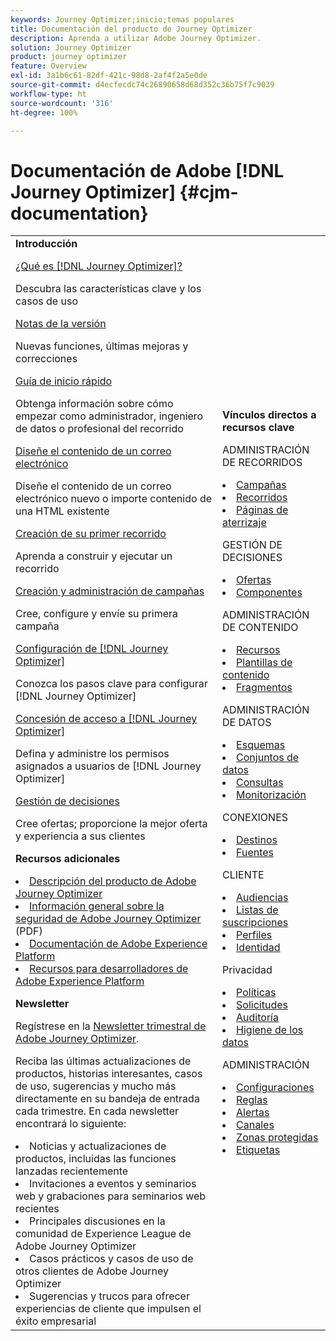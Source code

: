 ```yaml
---
keywords: Journey Optimizer;inicio;temas populares
title: Documentación del producto de Journey Optimizer
description: Aprenda a utilizar Adobe Journey Optimizer.
solution: Journey Optimizer
product: journey optimizer
feature: Overview
exl-id: 3a1b6c61-82df-421c-98d8-2af4f2a5e0de
source-git-commit: d4ecfecdc74c26890658d68d352c36b75f7c9039
workflow-type: ht
source-wordcount: '316'
ht-degree: 100%

---
```


# Documentación de Adobe [!DNL Journey Optimizer] {#cjm-documentation}

<table style="table-layout:fixed">
<tr style="border: 0;">
  <td>
    <div><strong>Introducción</strong>
    </div>
    <p>
    <em></em>
    <p>
    <div>
      <a href="using/start/get-started.md">¿Qué es [!DNL Journey Optimizer]?</a>
    </div>
    <p>Descubra las características clave y los casos de uso
    <p>
    <div>
      <a href="using/rn/release-notes.md">Notas de la versión</a>
    </div>
    <p>Nuevas funciones, últimas mejoras y correcciones</p>
   <p>
    <div>
      <a href="using/start/quick-start.md">Guía de inicio rápido</a>
    </div>
    <p>Obtenga información sobre cómo empezar como administrador, ingeniero de datos o profesional del recorrido</p>
    <p>
    <p>
    <div>
      <a href="using/email/get-started-email-design.md">Diseñe el contenido de un correo electrónico</a>
    </div>
    <p>Diseñe el contenido de un correo electrónico nuevo o importe contenido de una HTML existente</p>
    <p>
    <div>
    <a href="using/building-journeys/journey-gs.md">Creación de su primer recorrido</a>
    </div>
    <p>Aprenda a construir y ejecutar un recorrido
    <p>
     <div>
      <a href="using/campaigns/create-campaign.md">Creación y administración de campañas</a>
    </div>
    <p>Cree, configure y envíe su primera campaña</p>
    <p>
    <div>
    <div>
    <a href="using/configuration/get-started-configuration.md">Configuración de [!DNL Journey Optimizer]</a>
    </div>
    <p>Conozca los pasos clave para configurar [!DNL Journey Optimizer]</p>
    <p>
    <div>
    <a href="using/administration/permissions-overview.md">Concesión de acceso a [!DNL Journey Optimizer]</a>
    </div>
    <p>Defina y administre los permisos asignados a usuarios de [!DNL Journey Optimizer]</p>
    <p>
    <div>
    <a href="using/offers/get-started/starting-offer-decisioning.md">Gestión de decisiones</a>
    </div>
    <p>Cree ofertas; proporcione la mejor oferta y experiencia a sus clientes</p>
    <p>
    <p>
    <div><strong>Recursos adicionales</strong>
    </div>
    <p>
    <p>
    <div>
    <li>
      <a href="https://helpx.adobe.com/es/legal/product-descriptions/adobe-journey-optimizer.html" target="_blank">Descripción del producto de Adobe Journey Optimizer</a>
    </li>
    </div>
    <div>
    <li>
      <a href="https://www.adobe.com/content/dam/cc/en/security/pdfs/AJO_SecurityOverview.pdf" target="_blank">Información general sobre la seguridad de Adobe Journey Optimizer</a> (PDF)
    </li>
    </div>
    <div>
    <li>
      <a href="https://experienceleague.adobe.com/docs/experience-platform/landing/home.html?lang=es" target="_blank">Documentación de Adobe Experience Platform </a>
    </li>
    </div>
    <div>
      <li>
      <a href="https://www.adobe.com/es/experience-platform/documentation-and-developer-resources.html" target="_blank">Recursos para desarrolladores de Adobe Experience Platform</a>
    </li>
    </div>
    <p>
    </p>
    <p>
    </p>
    <div>
    </div>
    <div><strong>Newsletter</strong>
    </div>
    <p>
    <p>
    <div>
    <p>Regístrese en la <a href="https://www.adobe.com/subscription/Adobe_Journey_Optimizer_NL.html" target="_blank">Newsletter trimestral de Adobe Journey Optimizer</a>.</p>
    <p>Reciba las últimas actualizaciones de productos, historias interesantes, casos de uso, sugerencias y mucho más directamente en su bandeja de entrada cada trimestre. En cada newsletter encontrará lo siguiente:</p>
    <li>Noticias y actualizaciones de productos, incluidas las funciones lanzadas recientemente</li>
    <li>Invitaciones a eventos y seminarios web y grabaciones para seminarios web recientes</li>
    <li>Principales discusiones en la comunidad de Experience League de Adobe Journey Optimizer </li>
    <li>Casos prácticos y casos de uso de otros clientes de Adobe Journey Optimizer</li>
    <li>Sugerencias y trucos para ofrecer experiencias de cliente que impulsen el éxito empresarial</li>
  </td>
   <td>
   <div><strong>Vínculos directos a recursos clave</strong>
    </div>
    <p>
    <em></em>
    <p>
    <p>ADMINISTRACIÓN DE RECORRIDOS</p>
    <li>
      <a href="using/campaigns/get-started-with-campaigns.md">Campañas</a>
    </li>
        <li>
      <a href="using/building-journeys/journey-gs.md">Recorridos</a>
    </li>
    <li>
      <a href="using/landing-pages/get-started-lp.md">Páginas de aterrizaje</a>
    </li>
    <p>
    <p>GESTIÓN DE DECISIONES</p>
    <li>
      <a href="using/offers/get-started/starting-offer-decisioning.md">Ofertas</a>
    </li>
     <li>
      <a href="using/offers/offer-library/key-steps.md">Componentes</a>
    </li>
    <p>
    <p>ADMINISTRACIÓN DE CONTENIDO</p>
    <li>
      <a href="using/content-management/assets-essentials.md">Recursos</a>
    </li>
    <li>
      <a href="using/content-management/content-templates.md">Plantillas de contenido</a>
    </li>
      <li>
      <a href="using/content-management/fragments.md">Fragmentos</a>
    </li>
    <p>
    <p>ADMINISTRACIÓN DE DATOS</p>
    <li>
      <a href="using/data/get-started-schemas.md">Esquemas</a>
    </li>
     <li>
      <a href="using/data/get-started-datasets.md">Conjuntos de datos</a>
    </li>
        <li>
      <a href="using/data/get-started-queries.md">Consultas</a>
    </li>
     <li>
      <a href="https://experienceleague.adobe.com/docs/experience-platform/ingestion/quality/monitor-data-ingestion.html?lang=es" target="_blank">Monitorización</a>
    </li>
    <p>
    <p>CONEXIONES</p>
      <li>
      <a href="using/data/export-datasets.md">Destinos</a>
    </li>
    <li>
      <a href="using/start/get-started-sources.md">Fuentes</a>
    </li>
    <p>
    <p>CLIENTE</p>
    <li>
      <a href="using/audience/about-audiences.md">Audiencias</a>
    </li>
    </li>
    <li>
      <a href="using/landing-pages/subscription-list.md">Listas de suscripciones</a>
    </li>     
    <li>
      <a href="using/audience/get-started-profiles.md">Perfiles</a>
    </li>
    <li>
      <a href="using/audience/get-started-identity.md">Identidad</a>
    </li>
    <p>
    <p>Privacidad</p>
    <li>
      <a href="using/action/action-privacy.md">Políticas</a>
    </li>
    <li>
      <a href="using/privacy/requests.md">Solicitudes</a>
    </li>
        <li>
      <a href="using/privacy/audit-logs.md"target="_blank">Auditoría</a>
    </li>
        <li>
      <a href="using/privacy/data-hygiene.md"target="_blank">Higiene de los datos</a>
    </li>
    <p>
    <p>ADMINISTRACIÓN</p>
    <li>
      <a href="using/configuration/about-data-sources-events-actions.md">Configuraciones </a>
    </li>
    <li>
      <a href="using/configuration/frequency-rules.md">Reglas</a>
    </li>
        <li>
      <a href="using/reports/alerts.md">Alertas</a>
    </li>
    <li>
      <a href="using/configuration/get-started-configuration.md">Canales</a>
    </li>
     <li>
      <a href="using/administration/sandboxes.md">Zonas protegidas</a>
    </li>
     <li>
      <a href="using/start/search-filter-categorize.md#work-with-unified-tags">Etiquetas</a>
    </li>
  </td>
</tr>
</table>
